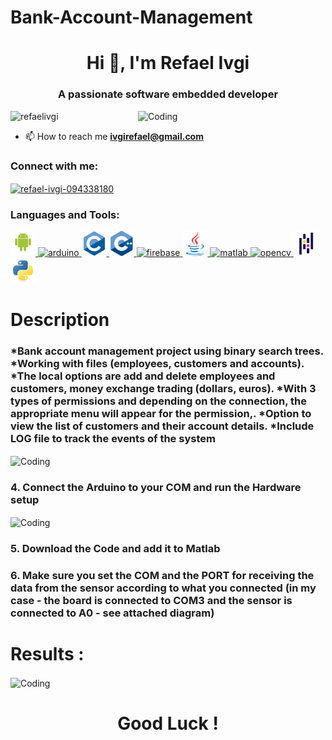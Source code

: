 # Bank-Account-Management



<h1 align="center">Hi 👋, I'm Refael Ivgi</h1>
<h3 align="center">A passionate software embedded developer</h3>

<img align="right" alt="Coding" width="300" src="https://www.techbabble.zone/content/images/2021/07/46207-programmer-1.gif" >
<p align="left"> <img src="https://komarev.com/ghpvc/?username=refaelivgi&label=Profile%20views&color=0e75b6&style=flat" alt="refaelivgi" /> </p>

- 📫 How to reach me **ivgirefael@gmail.com**

<h3 align="left">Connect with me:</h3>
<p align="left">
<a href="https://linkedin.com/in/refael-ivgi-094338180" target="blank"><img align="center" src="https://raw.githubusercontent.com/rahuldkjain/github-profile-readme-generator/master/src/images/icons/Social/linked-in-alt.svg" alt="refael-ivgi-094338180" height="30" width="40" /></a>
</p>

<h3 align="left">Languages and Tools:</h3>
<p align="left"> <a href="https://developer.android.com" target="_blank" rel="noreferrer"> <img src="https://raw.githubusercontent.com/devicons/devicon/master/icons/android/android-original-wordmark.svg" alt="android" width="40" height="40"/> </a> <a href="https://www.arduino.cc/" target="_blank" rel="noreferrer"> <img src="https://cdn.worldvectorlogo.com/logos/arduino-1.svg" alt="arduino" width="40" height="40"/> </a> <a href="https://www.cprogramming.com/" target="_blank" rel="noreferrer"> <img src="https://raw.githubusercontent.com/devicons/devicon/master/icons/c/c-original.svg" alt="c" width="40" height="40"/> </a> <a href="https://www.w3schools.com/cpp/" target="_blank" rel="noreferrer"> <img src="https://raw.githubusercontent.com/devicons/devicon/master/icons/cplusplus/cplusplus-original.svg" alt="cplusplus" width="40" height="40"/> </a> <a href="https://firebase.google.com/" target="_blank" rel="noreferrer"> <img src="https://www.vectorlogo.zone/logos/firebase/firebase-icon.svg" alt="firebase" width="40" height="40"/> </a> <a href="https://www.java.com" target="_blank" rel="noreferrer"> <img src="https://raw.githubusercontent.com/devicons/devicon/master/icons/java/java-original.svg" alt="java" width="40" height="40"/> </a> <a href="https://www.mathworks.com/" target="_blank" rel="noreferrer"> <img src="https://upload.wikimedia.org/wikipedia/commons/2/21/Matlab_Logo.png" alt="matlab" width="40" height="40"/> </a> <a href="https://opencv.org/" target="_blank" rel="noreferrer"> <img src="https://www.vectorlogo.zone/logos/opencv/opencv-icon.svg" alt="opencv" width="40" height="40"/> </a> <a href="https://pandas.pydata.org/" target="_blank" rel="noreferrer"> <img src="https://raw.githubusercontent.com/devicons/devicon/2ae2a900d2f041da66e950e4d48052658d850630/icons/pandas/pandas-original.svg" alt="pandas" width="40" height="40"/> </a> <a href="https://www.python.org" target="_blank" rel="noreferrer"> <img src="https://raw.githubusercontent.com/devicons/devicon/master/icons/python/python-original.svg" alt="python" width="40" height="40"/> </a> </p>


<h1 align="left">Description</h1>
<h3 align="left">
*Bank account management project using binary search trees.
*Working with files (employees, customers and accounts). 
*The local options are add and delete employees and customers, money exchange trading (dollars, euros). 
*With 3 types of permissions and depending on the connection, the appropriate menu will appear for the permission,.
*Option to view the list of customers and their account details. 
*Include LOG file to track the events of the system</h3>


<img align="center" alt="Coding" width="400" src="https://user-images.githubusercontent.com/109313481/221919553-801d1108-0d76-46ab-8ea3-c1a592838d71.PNG" >

<h3 align="left">4. Connect the Arduino to your COM and run the Hardware setup </h3>
<img align="center" alt="Coding" width="400" src="https://github.com/RefaelIvgi/HeartBeatSensor-Matlab-/blob/main/hb2.PNG" >

<h3 align="left">5. Download the Code and add it to Matlab </h3>
<h3 align="left">6. Make sure you set the COM and the PORT for receiving the data from the sensor according to what you connected (in my case - the board is connected to COM3 and the sensor is connected to A0 - see attached diagram) </h3>

<h1 align="left">Results : </h1>

<img align="center" alt="Coding" width="400" src="https://github.com/RefaelIvgi/HeartBeatSensor-Matlab-/blob/main/hb3.PNG" >

<h1 align="center"> Good Luck ! </h1>







